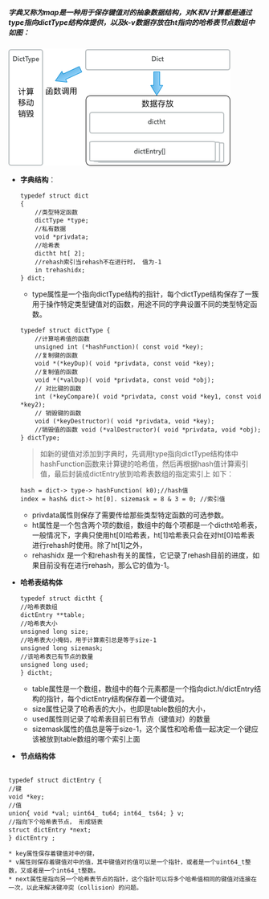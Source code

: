 
##### 字典又称为map是一种用于保存键值对的抽象数据结构，对K和V计算都是通过type指向dictType结构体提供，以及k-v数据存放在ht指向的哈希表节点数组中 如图：

![](/assets/dict.png)


 * **字典结构**： 

    ``` 
    typedef struct dict 
    { 
        //类型特定函数
        dictType *type; 
        //私有数据 
        void *privdata; 
        //哈希表
        dictht ht[ 2]; 
        //rehash索引当rehash不在进行时， 值为-1
        in trehashidx;
    } dict;
    
    ```
    * type属性是一个指向dictType结构的指针，每个dictType结构保存了一簇用于操作特定类型键值对的函数，用途不同的字典设置不同的类型特定函数。
    
    ``` 
    typedef struct dictType { 
        //计算哈希值的函数 
        unsigned int (*hashFunction)( const void *key); 
        //复制键的函数 
        void *(*keyDup)( void *privdata, const void *key); 
        //复制值的函数
        void *(*valDup)( void *privdata, const void *obj); 
        // 对比键的函数
        int (*keyCompare)( void *privdata, const void *key1, const void *key2); 
        // 销毁键的函数 
        void (*keyDestructor)( void *privdata, void *key); 
        //销毁值的函数 void (*valDestructor)( void *privdata, void *obj); 
    } dictType;
    
    ``` 
    > 如新的键值对添加到字典时，先调用type指向dictType结构体中hashFunction函数来计算键的哈希值，然后再根据hash值计算索引值，最后封装成dictEntry放到哈希表数组的指定索引上 如下：
    ```
    hash = dict-> type-> hashFunction( k0);//hash值
    index = hash& dict-> ht[0]. sizemask = 8 & 3 = 0; //索引值
    ```

    * privdata属性则保存了需要传给那些类型特定函数的可选参数。
    * ht属性是一个包含两个项的数组，数组中的每个项都是一个dictht哈希表，一般情况下，字典只使用ht[0]哈希表，ht[1]哈希表只会在对ht[0]哈希表进行rehash时使用。除了ht[1]之外，
    * rehashidx 是一个和rehash有关的属性，它记录了rehash目前的进度，如果目前没有在进行rehash，那么它的值为-1。
     
 
 
 





 





* **哈希表结构体**

    ``` 
    typedef struct dictht { 
    //哈希表数组
    dictEntry **table; 
    //哈希表大小 
    unsigned long size; 
    //哈希表大小掩码，用于计算索引总是等于size-1 
    unsigned long sizemask; 
    //该哈希表已有节点的数量
    unsigned long used;
    } dictht;
    
    ```

    * table属性是一个数组，数组中的每个元素都是一个指向dict.h/dictEntry结构的指针，每个dictEntry结构保存着一个键值对。
    * size属性记录了哈希表的大小，也即是table数组的大小，
    * used属性则记录了哈希表目前已有节点（键值对）的数量 
    * sizemask属性的值总是等于size-1，这个属性和哈希值一起决定一个键应该被放到table数组的哪个索引上面
    
    
    
* **节点结构体**

``` 

typedef struct dictEntry { 
//键 
void *key; 
//值 
union{ void *val; uint64_ tu64; int64_ ts64; } v; 
//指向下个哈希表节点， 形成链表 
struct dictEntry *next;
} dictEntry ;

```

    * key属性保存着键值对中的键，
    * v属性则保存着键值对中的值，其中键值对的值可以是一个指针，或者是一个uint64_t整数，又或者是一个int64_t整数。
    * next属性是指向另一个哈希表节点的指针，这个指针可以将多个哈希值相同的键值对连接在一次，以此来解决键冲突（collision）的问题。





